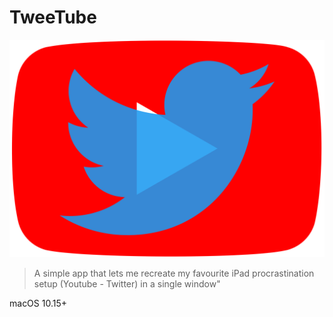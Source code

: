 # TweeTube
![icon](TweeTube.png)

> A simple app that lets me recreate my favourite iPad procrastination setup (Youtube - Twitter) in a single window"


macOS 10.15+
